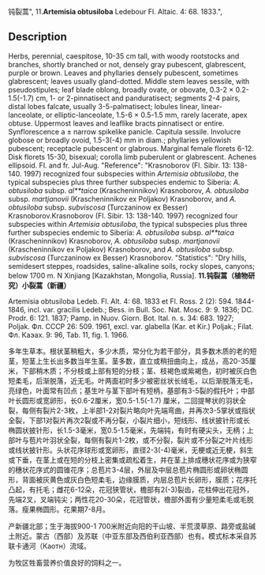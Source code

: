 钝裂蒿",
11.**Artemisia obtusiloba** Ledebour Fl. Altaic. 4: 68. 1833.",

## Description
Herbs, perennial, caespitose, 10-35 cm tall, with woody rootstocks and branches, shortly branched or not, densely gray pubescent, glabrescent, purple or brown. Leaves and phyllaries densely pubescent, sometimes glabrescent; leaves usually gland-dotted. Middle stem leaves sessile, with pseudostipules; leaf blade oblong, broadly ovate, or obovate, 0.3-2 × 0.2-1.5(-1.7) cm, 1- or 2-pinnatisect and panduratisect; segments 2-4 pairs, distal lobes falcate, usually 3-5-palmatisect; lobules linear, linear-lanceolate, or elliptic-lanceolate, 1.5-6 × 0.5-1.5 mm, rarely lacerate, apex obtuse. Uppermost leaves and leaflike bracts pinnatisect or entire. Synflorescence a ± narrow spikelike panicle. Capitula sessile. Involucre globose or broadly ovoid, 1.5-3(-4) mm in diam.; phyllaries yellowish pubescent; receptacle pubescent or glabrous. Marginal female florets 6-12. Disk florets 15-30, bisexual; corolla limb puberulent or glabrescent. Achenes ellipsoid. Fl. and fr. Jul-Aug.
  "Reference": "Krasnoborov (Fl. Sibir. 13: 138-140. 1997) recognized four subspecies within *Artemisia obtusiloba*, the typical subspecies plus three further subspecies endemic to Siberia: *A. obtusiloba* subsp. *al**taica* (Krascheninnikov) Krasnoborov, *A. obtusiloba* subsp. *martjanovii* (Krascheninnikov ex Poljakov) Krasnoborov, and *A. obtusiloba* subsp. *subviscosa* (Turczaninow ex Besser) Krasnoborov.Krasnoborov (Fl. Sibir. 13: 138-140. 1997) recognized four subspecies within *Artemisia obtusiloba*, the typical subspecies plus three further subspecies endemic to Siberia: *A. obtusiloba* subsp. *al**taica* (Krascheninnikov) Krasnoborov, *A. obtusiloba* subsp. *martjanovii* (Krascheninnikov ex Poljakov) Krasnoborov, and *A. obtusiloba* subsp. *subviscosa* (Turczaninow ex Besser) Krasnoborov.
  "Statistics": "Dry hills, semidesert steppes, roadsides, saline-alkaline soils, rocky slopes, canyons; below 1700 m. N Xinjiang [Kazakhstan, Mongolia, Russia].
**11.钝裂蒿（植物研究）小裂蒿（新疆）**

Artemisia obtusiloba Ledeb. Fl. Alt. 4: 68. 1833 et Fl. Ross. 2 (2): 594. 1844-1846, incl. var. gracilis Ledeb.; Bess. in Bull. Soc. Nat. Mosc. 9: 9. 1836; DC. Prodr. 6: 121. 1837; Pamp. in Nuov. Giorn. Bot. Ital. n. s. 34: 683. 1927; Poljak. Фл. СССР 26: 509. 1961, excl. var. glabella (Kar. et Kir.) Poljak.; Filat. Фл. Каэах. 9: 96, Tab. 11, fig. 1. 1966.

多年生草本。根状茎稍粗大，多少木质，常分化为若干部分，具多数木质的老的短茎，短茎上生长出多数当年生茎。茎多数，直立或稍扭曲向上，成丛，高20-35厘米，下部稍木质；不分枝或上部有短的分枝；茎、枝褐色或紫褐色，初时被灰白色短柔毛，后渐脱落，近无毛。叶两面初时多少被密丝状长绒毛，以后渐脱落无毛，亮绿色，叶面常有凹点；基生叶与茎下部叶有短柄，基部有3-5裂的假托叶；中部叶长圆形或宽卵形，长0.6-2厘米，宽0.5-1.5(-1.7) 厘米，二回提琴状的羽状全裂，每侧有裂片2-3枚，上半部1-2对裂片略向叶先端弯曲，并再次3-5掌状或指状全裂，下部1对裂片再次2裂或不再分裂，小裂片细小，短线形、线状披针形或长椭圆状披针形，长1.5-3毫米，宽0.5-1.5毫米，先端钝，有时有硬尖头，无柄；上部叶与苞片叶羽状全裂，每侧有裂片1-2枚，或不分裂，裂片或不分裂之叶片线形或线状披针形。头状花序球形或宽卵形，直径2-3(-4)毫米，无梗或近无梗，斜生或下垂，在茎上或在短的分枝上密集或疏松着生，并在茎上排成穗状花序或为狭窄的穗状花序式的圆锥花序；总苞片3-4层，外层及中层总苞片椭圆形或卵状椭圆形，背面被灰黄色或灰白色短柔毛，边缘膜质，内层总苞片长卵形，膜质；花序托凸起，有托毛；雌花6-12朵，花冠狭管状，檐部有2(-3)裂齿，花柱伸出花冠外，先端2叉，叉端钝尖；两性花20-30朵，花冠管状，檐部外面有少量短柔毛或毛脱落。瘦果椭圆形。花果期7-8月。

产新疆北部；生于海拔900-1 700米附近向阳的干山坡、半荒漠草原、路旁或盐碱土附近。蒙古（西部）及苏联（中亚东部及西伯利亚西部）也有。模式标本采自苏联卡通河（Каотн）流域。

为牧区牲畜营养价值良好的饲料之一。
